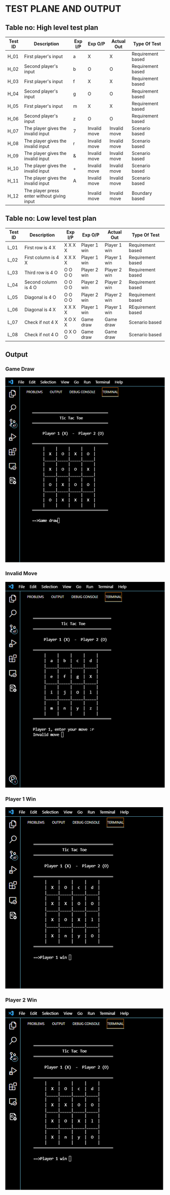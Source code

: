 # TEST PLANE AND OUTPUT
## Table no: High level test plan
Test ID  |	Description	| Exp I/P | Exp O/P | 	Actual Out | Type Of Test
-------  |  ---------   |  ------ |  -----  |  ---------   |  ------ 
H_01  | First player's input | a |  X  |  X   |  	Requirement based
H_02  | Second player's input | b |  O  |  O   |  	Requirement based
H_03  | First player's input | f |  X  |  X   |  	Requirement based
H_04  | Second player's input | g |  O  |  O   |  Requirement based
H_05  | First player's input | m |  X  |  X   |  	Requirement based
H_06  | Second player's input | z |  O  |  O   |  	Requirement based
H_07  |  The player gives the invalid input  |  7 |  Invalid move  |  Invalid move   | Scenario based
H_08  |  The player gives the invalid input  |  r |  Invalid move  |  Invalid move   | Scenario based
H_09  |  The player gives the invalid input  |  & |  Invalid move  |  Invalid move   | Scenario based
H_10  |  The player gives the invalid input  |  + |  Invalid move  |  Invalid move   | Scenario based
H_11  |  The player gives the invalid input  |  A |  Invalid move  |  Invalid move   | Scenario based
H_12  |  The player press enter without giving input   |    |  Invalid move  |  Invalid move   | Boundary based

## Table no: Low level test plan
Test ID  |	Description	| Exp I/P | Exp O/P | 	Actual Out | Type Of Test
-------  |  ---------   |  ------ |  -----  |  ---------   |  ------ 
L_01  | First row is 4 X  | X X X X |  Player 1 win   |  Player 1 win  |  Requirement based
L_02  | First column is 4 X  | X X X X |  Player 1 win   |  Player 1 win  |  Requirement based
L_03  | Third row is 4 O  | O O O O |  Player 2 win   |  Player 2 win  |  Requirement based
L_04  | Second column is 4 O | O O O O  |  Player 2 win   |  Player 2 win  |  Requirement based
L_05  | Diagonal is 4 O  | O O O O |  Player 2 win  |  Player 2 win   | Requirement based
L_06  | Diagonal is 4 X  | X X X X |  Player 1 win  |  Player 1 win   | REquirement based
L_07  | Check if not 4 X  | X O X X | Game draw |  Game draw   | Scenario based
L_08  | Check if not 4 O  | O X O O | Game draw | Game draw | Scenario based

## Output
### Game Draw
![](https://github.com/vai312/M1_Game_Tic_Tac_Toe/blob/main/4_TestPlan/Output/Game%20Draw.png)
### Invalid Move
![](https://github.com/vai312/M1_Game_Tic_Tac_Toe/blob/main/4_TestPlan/Output/Invalid%20move.png)
### Player 1 Win
![](https://github.com/vai312/M1_Game_Tic_Tac_Toe/blob/main/4_TestPlan/Output/player%201%20win.png)
### Player 2 Win
![](https://github.com/vai312/M1_Game_Tic_Tac_Toe/blob/main/4_TestPlan/Output/player%201%20win.png)



